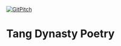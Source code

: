 [![GitPitch](https://gitpitch.com/assets/badge.svg)](https://gitpitch.com/gitpitch/the-template)

# Tang Dynasty Poetry
